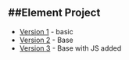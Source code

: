 ##Element Project
------------
+ [Version 1](https://DanielLeonard.github.io/elements/v1/index.html) - basic
+ [Version 2](https://DanielLeonard.github.io/elements/v2/index.html) - Base
+ [Version 3](https://DanielLeonard.github.io/elements/v3/index.html) - Base with JS added

